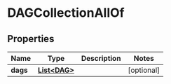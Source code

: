 

# DAGCollectionAllOf


## Properties

Name | Type | Description | Notes
------------ | ------------- | ------------- | -------------
**dags** | [**List&lt;DAG&gt;**](DAG.md) |  |  [optional]



